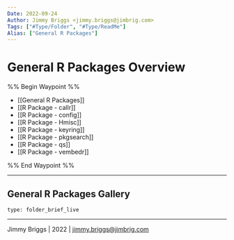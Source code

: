 ```yaml
---
Date: 2022-09-24
Author: Jimmy Briggs <jimmy.briggs@jimbrig.com>
Tags: ["#Type/Folder", "#Type/ReadMe"]
Alias: ["General R Packages"]
---
```


# General R Packages Overview

%% Begin Waypoint %%
- [[General R Packages]]
- [[R Package - callr]]
- [[R Package - config]]
- [[R Package - Hmisc]]
- [[R Package - keyring]]
- [[R Package - pkgsearch]]
- [[R Package - qs]]
- [[R Package - vembedr]]

%% End Waypoint %%

***

## General R Packages Gallery

 
```ccard
type: folder_brief_live
```
 

***

Jimmy Briggs | 2022 | <jimmy.briggs@jimbrig.com>



